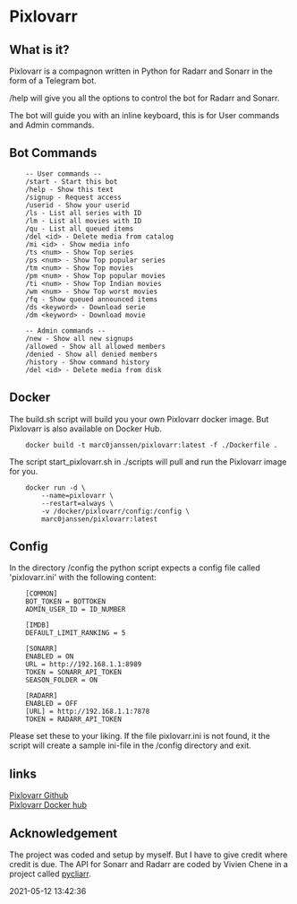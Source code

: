 # Pixlovarr

## What is it?

Pixlovarr is a compagnon written in Python for Radarr and Sonarr in the form of a Telegram bot.

/help will give you all the options to control the bot for Radarr and Sonarr.

The bot will guide you with an inline keyboard, this is for User commands and Admin commands.

## Bot Commands

        -- User commands --
        /start - Start this bot
        /help - Show this text
        /signup - Request access
        /userid - Show your userid
        /ls - List all series with ID
        /lm - List all movies with ID
        /qu - List all queued items
        /del <id> - Delete media from catalog
        /mi <id> - Show media info
        /ts <num> - Show Top series
        /ps <num> - Show Top popular series
        /tm <num> - Show Top movies
        /pm <num> - Show Top popular movies
        /ti <num> - Show Top Indian movies
        /wm <num> - Show Top worst movies
        /fq - Show queued announced items
        /ds <keyword> - Download serie
        /dm <keyword> - Download movie

        -- Admin commands --
        /new - Show all new signups
        /allowed - Show all allowed members
        /denied - Show all denied members
        /history - Show command history
        /del <id> - Delete media from disk

## Docker

The build.sh script will build you your own Pixlovarr docker image. But Pixlovarr is also available on Docker Hub.

        docker build -t marc0janssen/pixlovarr:latest -f ./Dockerfile .

The script start_pixlovarr.sh in ./scripts will pull and run the Pixlovarr image for you.

        docker run -d \
            --name=pixlovarr \
            --restart=always \
            -v /docker/pixlovarr/config:/config \
            marc0janssen/pixlovarr:latest

## Config

In the directory /config the python script expects a config file called 'pixlovarr.ini' with the following content:

        [COMMON]
        BOT_TOKEN = BOTTOKEN
        ADMIN_USER_ID = ID_NUMBER

        [IMDB]
        DEFAULT_LIMIT_RANKING = 5

        [SONARR]
        ENABLED = ON
        URL = http://192.168.1.1:8989
        TOKEN = SONARR_API_TOKEN
        SEASON_FOLDER = ON

        [RADARR]
        ENABLED = OFF
        [URL] = http://192.168.1.1:7878
        TOKEN = RADARR_API_TOKEN

Please set these to your liking. If the file pixlovarr.ini is not found, it the script will create a sample ini-file in the /config directory and exit.

## links

[Pixlovarr Github](https://github.com/marc0janssen/pixlovarr) \
[Pixlovarr Docker hub](https://hub.docker.com/r/marc0janssen/pixlovarr)

## Acknowledgement

The project was coded and setup by myself. But I have to give credit where credit is due. The API for Sonarr and Radarr are coded by Vivien Chene in a project called [pycliarr](https://github.com/vche/pycliarr).

2021-05-12 13:42:36
